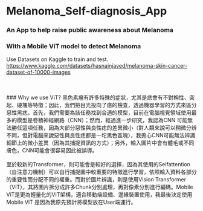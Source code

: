 # Melanoma_Self-diagnosis_App
### An App to help raise public awareness about Melanoma
### With a Mobile ViT model to detect Melanoma

Use Datasets on Kaggle to train and test.<br>
https://www.kaggle.com/datasets/hasnainjaved/melanoma-skin-cancer-dataset-of-10000-images

<br>
<br>
### Why we use ViT?
黑色素瘤有許多特殊的症狀，尤其是痣會有不對稱性、突起、硬塊等特徵；因此，我們把目光投向了痣的檢查，透過機器學習的方式來區分惡性黑痣。首先，我們需要為該任務找到合適的模型，目前在電腦視覺領域使用最多的模型是卷積神經網路（CNN）；然而，經過進一步研究，我認為CNN 可能無法勝任這項任務，因為大部分惡性與良性痣的差異微小（對人類來說可以稍微分辨不同，但對電腦來說惡性與良性痣都是一坨黑色區塊），我擔心CNN可能無法辨識細節上的微小差異（因為其捕捉資訊的方式）；另外，輸入圖片中會有體毛或不同膚色，CNN可能會很容易因此被誤導。
<br><br>
至於較新的Transformer，則可能會是較好的選擇，因為其使用的Selfattention（自注意力機制）可以自行捕捉圖中較重要的特徵進行學習，依照輸入資料各部分的重要性而分配不同的權重。而對於圖片辨識，則是使用Vision Transformer（ViT），其將圖片拆分成許多Chunk分別處理，再對像素分別進行編碼。Mobile ViT是更為輕量化的ViT架構，適合移動端設備、邊緣裝置使用，我最後決定使用 Mobile ViT 是因為我原先預計將模型放在User端運行。

